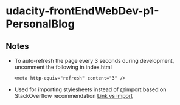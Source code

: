 # udacity-frontEndWebDev-p1-PersonalBlog

## Notes

- To auto-refresh the page every 3 seconds during development, uncomment the following in index.html

```
   <meta http-equiv="refresh" content="3" />
```

- Used <link > for importing stylesheets instead of @import based on StackOverflow recommendation
  [Link vs import](https://stackoverflow.com/questions/10036977/best-way-to-include-css-why-use-import)
